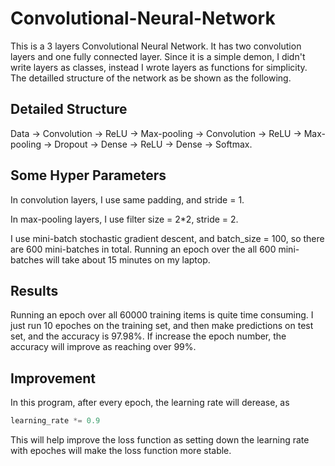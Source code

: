 # Convolutional-Neural-Network
This is a 3 layers Convolutional Neural Network. It has two convolution layers and one fully connected layer. Since it is a simple demon, I didn't write layers as classes, instead I wrote layers as functions for simplicity. The detailled structure of the network as be shown as the following.

## Detailed Structure
Data -> Convolution -> ReLU -> Max-pooling -> Convolution -> ReLU -> Max-pooling -> Dropout -> Dense -> ReLU -> Dense -> Softmax.

## Some Hyper Parameters
In convolution layers, I use same padding, and stride = 1.


In max-pooling layers, I use filter size = 2*2, stride = 2.


I use mini-batch stochastic gradient descent, and batch_size = 100, so there are 600 mini-batches in total. Running an epoch over the all 600 mini-batches will take about 15 minutes on my laptop.

## Results
Running an epoch over all 60000 training items is quite time consuming. I just run 10 epoches on the training set, and then make predictions on test set, and the accuracy is 97.98%. If increase the epoch number, the accuracy will improve as reaching over 99%.

## Improvement
In this program, after every epoch, the learning rate will derease, as

```Python
learning_rate *= 0.9
```

This will help improve the loss function as setting down the learning rate with epoches will make the loss function more stable.
